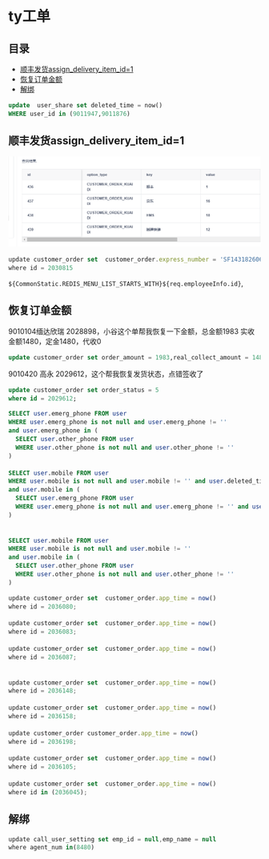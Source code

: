 # ty工单

## 目录

-   [顺丰发货assign\_delivery\_item\_id=1](#顺丰发货assign_delivery_item_id1)
-   [恢复订单金额](#恢复订单金额)
-   [解绑](#解绑)

```sql
update  user_share set deleted_time = now()
WHERE user_id in (9011947,9011876)


```

## 顺丰发货assign\_delivery\_item\_id=1

![](image/image_MSFmGoVew7.png)

```typescript
update customer_order set  customer_order.express_number = 'SF1431826065583',customer_order.order_status = 5,customer_order.shipping_time = now(),customer_order.shipping_status = 3,assign_delivery_item_id=1
where id = 2030815
```

&#x20;`${CommonStatic.REDIS_MENU_LIST_STARTS_WITH}${req.employeeInfo.id}`,

## 恢复订单金额

9010104缅达欣瑞  2028898，小谷这个单帮我恢复一下金额，总金额1983  实收金额1480，定金1480，代收0

```sql
update customer_order set order_amount = 1983,real_collect_amount = 1480,deposit_money = 1480 where id = 2028898;
```

&#x20;9010420 高永 2029612，这个帮我恢复发货状态，点错签收了

```sql
update customer_order set order_status = 5
where id = 2029612;
```

```sql
SELECT user.emerg_phone FROM user 
WHERE user.emerg_phone is not null and user.emerg_phone != ''
and user.emerg_phone in (
  SELECT user.other_phone FROM user 
  WHERE user.other_phone is not null and user.other_phone != ''
)

SELECT user.mobile FROM user 
WHERE user.mobile is not null and user.mobile != '' and user.deleted_time is null 
and user.mobile in (
  SELECT user.emerg_phone FROM user 
  WHERE user.emerg_phone is not null and user.emerg_phone != '' and user.deleted_time is null 
)


SELECT user.mobile FROM user 
WHERE user.mobile is not null and user.mobile != ''
and user.mobile in (
  SELECT user.other_phone FROM user 
  WHERE user.other_phone is not null and user.other_phone != ''
)

```

```typescript
update customer_order set  customer_order.app_time = now()
where id = 2036080;

update customer_order set  customer_order.app_time = now()
where id = 2036083;

update customer_order set  customer_order.app_time = now()
where id = 2036087;


update customer_order set  customer_order.app_time = now()
where id = 2036148;

update customer_order set  customer_order.app_time = now()
where id = 2036158;

update customer_order customer_order.app_time = now()
where id = 2036198;

update customer_order set  customer_order.app_time = now()
where id = 2036105;

update customer_order set  customer_order.app_time = now()
where id in (2036045);

```

## 解绑

```typescript
update call_user_setting set emp_id = null,emp_name = null 
where agent_num in(8480)
```
